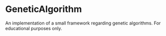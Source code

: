 # GeneticAlgorithm
An implementation of a small framework regarding genetic algorithms. For educational purposes only.
